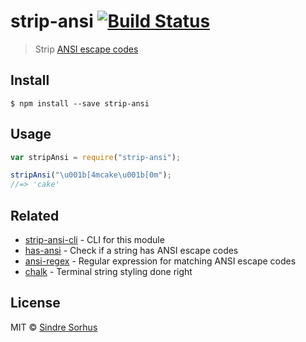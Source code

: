 # strip-ansi [![Build Status](https://travis-ci.org/chalk/strip-ansi.svg?branch=master)](https://travis-ci.org/chalk/strip-ansi)

> Strip [ANSI escape codes](http://en.wikipedia.org/wiki/ANSI_escape_code)

## Install

```
$ npm install --save strip-ansi
```

## Usage

```js
var stripAnsi = require("strip-ansi");

stripAnsi("\u001b[4mcake\u001b[0m");
//=> 'cake'
```

## Related

* [strip-ansi-cli](https://github.com/chalk/strip-ansi-cli) - CLI for this module
* [has-ansi](https://github.com/chalk/has-ansi) - Check if a string has ANSI escape codes
* [ansi-regex](https://github.com/chalk/ansi-regex) - Regular expression for matching ANSI escape codes
* [chalk](https://github.com/chalk/chalk) - Terminal string styling done right

## License

MIT © [Sindre Sorhus](http://sindresorhus.com)
